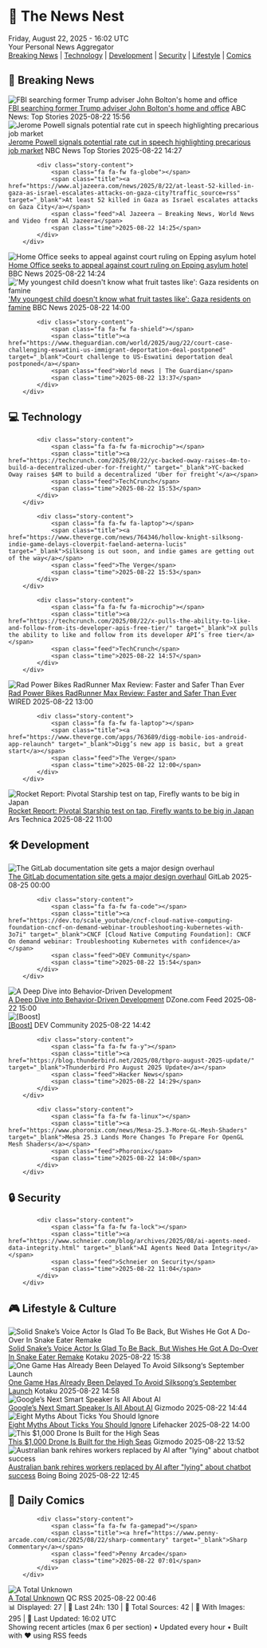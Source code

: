 <!-- Processing 54 RSS feeds at 2025-08-22 16:01:51 UTC -->
<!-- Processing: Penny Arcade -->
<!-- Processing: Poorly Drawn Lines -->
<!-- Processing: Cyanide & Happiness -->
<!-- Processing: Girl Genius -->
<!-- Processing: Dinosaur Comics -->
<!-- Processing: CNN Breaking News -->
<!-- Processing: BBC Breaking News -->
<!-- Processing: CBC News -->
<!-- Error processing https://rss.cbc.ca/lineup/topstories.xml: The read operation timed out -->
<!-- Processing: Reuters World News -->
<!-- Processing: Associated Press Breaking -->
<!-- Processing: ABC News Breaking -->
<!-- Processing: NBC News Breaking -->
<!-- Processing: TechCrunch -->
<!-- Processing: The Verge -->
<!-- Processing: Ars Technica -->
<!-- Processing: O'Reilly Radar -->
<!-- Processing: Slashdot -->
<!-- Processing: Dev.to -->
<!-- Processing: It's FOSS -->
<!-- Processing: OMG! Ubuntu -->
<!-- Processing: Ubuntu Blog -->
<!-- Processing: GitHub Blog -->
<!-- Processing: GitLab Blog -->
<!-- Processing: InfoQ -->
<!-- Processing: DZone -->
<!-- Processing: Martin Fowler -->
<!-- Processing: The Pragmatic Engineer -->
<!-- Processing: Kotaku -->
<!-- Processing: Schneier on Security -->
<!-- Generated 10 new posts out of 29 feeds processed -->
<div class="newspaper-header">
    <h1 class="newspaper-title">📰 The News Nest</h1>
    <div class="newspaper-date">Friday, August 22, 2025 - 16:02 UTC</div>
    <div class="newspaper-subtitle">Your Personal News Aggregator</div>
</div>

<div class="newspaper-nav">
    <a href="#breaking">Breaking News</a> |
    <a href="#tech">Technology</a> |
    <a href="#dev">Development</a> |
    <a href="#security">Security</a> |
    <a href="#lifestyle">Lifestyle</a> |
    <a href="#webcomics">Comics</a>
</div>

<div class="news-section breaking-news" id="breaking">
<h2 class="section-header">🚨 Breaking News</h2>
<div class="stories-container">
<div class="story">
            <img src="https://s.abcnews.com/images/US/john-bolton-11-gty-gmh-250822_1755868509912_hpMain_4x3t_384.jpg" alt="FBI searching former Trump adviser John Bolton&#x27;s home and office" class="story-image" loading="lazy" onerror="this.style.display='none'">
            <div class="story-content">
                <span class="fa fa-fw fa-tv"></span>
                <span class="title"><a href="https://abcnews.go.com/US/fbi-searching-john-boltons-home-sources/story?id=124874729" target="_blank">FBI searching former Trump adviser John Bolton&#x27;s home and office</a></span>
                <span class="feed">ABC News: Top Stories</span>
                <span class="time">2025-08-22 15:56</span>
            </div>
        </div>
<div class="story">
            <img src="https://media-cldnry.s-nbcnews.com/image/upload/t_fit_1500w/rockcms/2025-07/250722-jerome-powell-cs-0c0bb4.jpg" alt="Jerome Powell signals potential rate cut in speech highlighting precarious job market" class="story-image" loading="lazy" onerror="this.style.display='none'">
            <div class="story-content">
                <span class="fa fa-fw fa-broadcast-tower"></span>
                <span class="title"><a href="https://www.nbcnews.com/business/economy/trump-jerome-powell-federal-reserve-chair-removal-rcna201703" target="_blank">Jerome Powell signals potential rate cut in speech highlighting precarious job market</a></span>
                <span class="feed">NBC News Top Stories</span>
                <span class="time">2025-08-22 14:27</span>
            </div>
        </div>
<div class="story">
            
            <div class="story-content">
                <span class="fa fa-fw fa-globe"></span>
                <span class="title"><a href="https://www.aljazeera.com/news/2025/8/22/at-least-52-killed-in-gaza-as-israel-escalates-attacks-on-gaza-city?traffic_source=rss" target="_blank">At least 52 killed in Gaza as Israel escalates attacks on Gaza City</a></span>
                <span class="feed">Al Jazeera – Breaking News, World News and Video from Al Jazeera</span>
                <span class="time">2025-08-22 14:25</span>
            </div>
        </div>
<div class="story">
            <img src="https://ichef.bbci.co.uk/ace/standard/240/cpsprodpb/032a/live/93384dd0-7f4f-11f0-ace8-c7fe3706c172.jpg" alt="Home Office seeks to appeal against court ruling on Epping asylum hotel" class="story-image" loading="lazy" onerror="this.style.display='none'">
            <div class="story-content">
                <span class="fa fa-fw fa-flag"></span>
                <span class="title"><a href="https://www.bbc.com/news/articles/cy5p2ye95z9o?at_medium=RSS&at_campaign=rss" target="_blank">Home Office seeks to appeal against court ruling on Epping asylum hotel</a></span>
                <span class="feed">BBC News</span>
                <span class="time">2025-08-22 14:24</span>
            </div>
        </div>
<div class="story">
            <img src="https://ichef.bbci.co.uk/ace/standard/240/cpsprodpb/07e8/live/ea78a8e0-7f51-11f0-aa13-61c4f67c93c8.jpg" alt="&#x27;My youngest child doesn&#x27;t know what fruit tastes like&#x27;: Gaza residents on famine" class="story-image" loading="lazy" onerror="this.style.display='none'">
            <div class="story-content">
                <span class="fa fa-fw fa-earth-americas"></span>
                <span class="title"><a href="https://www.bbc.com/news/articles/cz602wvjv7lo?at_medium=RSS&at_campaign=rss" target="_blank">&#x27;My youngest child doesn&#x27;t know what fruit tastes like&#x27;: Gaza residents on famine</a></span>
                <span class="feed">BBC News</span>
                <span class="time">2025-08-22 14:00</span>
            </div>
        </div>
<div class="story">
            
            <div class="story-content">
                <span class="fa fa-fw fa-shield"></span>
                <span class="title"><a href="https://www.theguardian.com/world/2025/aug/22/court-case-challenging-eswatini-us-immigrant-deportation-deal-postponed" target="_blank">Court challenge to US-Eswatini deportation deal postponed</a></span>
                <span class="feed">World news | The Guardian</span>
                <span class="time">2025-08-22 13:37</span>
            </div>
        </div>
</div>
</div>
<div class="news-section tech-news" id="tech">
<h2 class="section-header">💻 Technology</h2>
<div class="stories-container">
<div class="story">
            
            <div class="story-content">
                <span class="fa fa-fw fa-microchip"></span>
                <span class="title"><a href="https://techcrunch.com/2025/08/22/yc-backed-oway-raises-4m-to-build-a-decentralized-uber-for-freight/" target="_blank">YC-backed Oway raises $4M to build a decentralized ‘Uber for freight’</a></span>
                <span class="feed">TechCrunch</span>
                <span class="time">2025-08-22 15:53</span>
            </div>
        </div>
<div class="story">
            
            <div class="story-content">
                <span class="fa fa-fw fa-laptop"></span>
                <span class="title"><a href="https://www.theverge.com/news/764346/hollow-knight-silksong-indie-game-delays-cloverpit-faeland-aeterna-lucis" target="_blank">Silksong is out soon, and indie games are getting out of the way</a></span>
                <span class="feed">The Verge</span>
                <span class="time">2025-08-22 15:53</span>
            </div>
        </div>
<div class="story">
            
            <div class="story-content">
                <span class="fa fa-fw fa-microchip"></span>
                <span class="title"><a href="https://techcrunch.com/2025/08/22/x-pulls-the-ability-to-like-and-follow-from-its-developer-apis-free-tier/" target="_blank">X pulls the ability to like and follow from its developer API’s free tier</a></span>
                <span class="feed">TechCrunch</span>
                <span class="time">2025-08-22 14:57</span>
            </div>
        </div>
<div class="story">
            <img src="https://media.wired.com/photos/68a7dd2bbf41e25b4e61b077/master/pass/Review-%20Rad%20Power%20Bikes%20RadRunner%20Max.png" alt="Rad Power Bikes RadRunner Max Review: Faster and Safer Than Ever" class="story-image" loading="lazy" onerror="this.style.display='none'">
            <div class="story-content">
                <span class="fa fa-fw fa-bolt"></span>
                <span class="title"><a href="https://www.wired.com/review/rad-power-bikes-radrunner-max/" target="_blank">Rad Power Bikes RadRunner Max Review: Faster and Safer Than Ever</a></span>
                <span class="feed">WIRED</span>
                <span class="time">2025-08-22 13:00</span>
            </div>
        </div>
<div class="story">
            
            <div class="story-content">
                <span class="fa fa-fw fa-laptop"></span>
                <span class="title"><a href="https://www.theverge.com/apps/763689/digg-mobile-ios-android-app-relaunch" target="_blank">Digg’s new app is basic, but a great start</a></span>
                <span class="feed">The Verge</span>
                <span class="time">2025-08-22 12:00</span>
            </div>
        </div>
<div class="story">
            <img src="https://cdn.arstechnica.net/wp-content/uploads/2025/08/Gy5mgr3XsAAs79t-500x500.jpg" alt="Rocket Report: Pivotal Starship test on tap, Firefly wants to be big in Japan" class="story-image" loading="lazy" onerror="this.style.display='none'">
            <div class="story-content">
                <span class="fa fa-fw fa-cog"></span>
                <span class="title"><a href="https://arstechnica.com/space/2025/08/rocket-report-pivotal-starship-test-on-tap-firefly-wants-to-be-big-in-japan/" target="_blank">Rocket Report: Pivotal Starship test on tap, Firefly wants to be big in Japan</a></span>
                <span class="feed">Ars Technica</span>
                <span class="time">2025-08-22 11:00</span>
            </div>
        </div>
</div>
</div>
<div class="news-section dev-news" id="dev">
<h2 class="section-header">🛠️ Development</h2>
<div class="stories-container">
<div class="story">
            <img src="https://res.cloudinary.com/about-gitlab-com/image/upload/v1755617168/gz45eaygeb0nizf1kwyu.png" alt="The GitLab documentation site gets a major design overhaul" class="story-image" loading="lazy" onerror="this.style.display='none'">
            <div class="story-content">
                <span class="fa fa-fw fa-gitlab"></span>
                <span class="title"><a href="https://about.gitlab.com/blog/blog-post-slug/" target="_blank">The GitLab documentation site gets a major design overhaul</a></span>
                <span class="feed">GitLab</span>
                <span class="time">2025-08-25 00:00</span>
            </div>
        </div>
<div class="story">
            
            <div class="story-content">
                <span class="fa fa-fw fa-code"></span>
                <span class="title"><a href="https://dev.to/scale_youtube/cncf-cloud-native-computing-foundation-cncf-on-demand-webinar-troubleshooting-kubernetes-with-3o7i" target="_blank">CNCF [Cloud Native Computing Foundation]: CNCF On demand webinar: Troubleshooting Kubernetes with confidence</a></span>
                <span class="feed">DEV Community</span>
                <span class="time">2025-08-22 15:54</span>
            </div>
        </div>
<div class="story">
            <img src="https://dz2cdn1.dzone.com/thumbnail?fid=18571998&w=600" alt="A Deep Dive into Behavior-Driven Development" class="story-image" loading="lazy" onerror="this.style.display='none'">
            <div class="story-content">
                <span class="fa fa-fw fa-newspaper"></span>
                <span class="title"><a href="https://dzone.com/articles/behavior-driven-development-deep-dive" target="_blank">A Deep Dive into Behavior-Driven Development</a></span>
                <span class="feed">DZone.com Feed</span>
                <span class="time">2025-08-22 15:00</span>
            </div>
        </div>
<div class="story">
            <img src="https://media2.dev.to/dynamic/image/width=800%2Cheight=%2Cfit=scale-down%2Cgravity=auto%2Cformat=auto/https%3A%2F%2Fdev-to-uploads.s3.amazonaws.com%2Fuploads%2Fuser%2Fprofile_image%2F3224358%2F7f675c78-6aa0-466a-a5a7-c3e35440d53a.png" alt="[Boost]" class="story-image" loading="lazy" onerror="this.style.display='none'">
            <div class="story-content">
                <span class="fa fa-fw fa-code"></span>
                <span class="title"><a href="https://dev.to/ben/-3poc" target="_blank">[Boost]</a></span>
                <span class="feed">DEV Community</span>
                <span class="time">2025-08-22 14:42</span>
            </div>
        </div>
<div class="story">
            
            <div class="story-content">
                <span class="fa fa-fw fa-y"></span>
                <span class="title"><a href="https://blog.thunderbird.net/2025/08/tbpro-august-2025-update/" target="_blank">Thunderbird Pro August 2025 Update</a></span>
                <span class="feed">Hacker News</span>
                <span class="time">2025-08-22 14:29</span>
            </div>
        </div>
<div class="story">
            
            <div class="story-content">
                <span class="fa fa-fw fa-linux"></span>
                <span class="title"><a href="https://www.phoronix.com/news/Mesa-25.3-More-GL-Mesh-Shaders" target="_blank">Mesa 25.3 Lands More Changes To Prepare For OpenGL Mesh Shaders</a></span>
                <span class="feed">Phoronix</span>
                <span class="time">2025-08-22 14:08</span>
            </div>
        </div>
</div>
</div>
<div class="news-section security-news" id="security">
<h2 class="section-header">🔒 Security</h2>
<div class="stories-container">
<div class="story">
            
            <div class="story-content">
                <span class="fa fa-fw fa-lock"></span>
                <span class="title"><a href="https://www.schneier.com/blog/archives/2025/08/ai-agents-need-data-integrity.html" target="_blank">AI Agents Need Data Integrity</a></span>
                <span class="feed">Schneier on Security</span>
                <span class="time">2025-08-22 11:04</span>
            </div>
        </div>
</div>
</div>
<div class="news-section lifestyle-news" id="lifestyle">
<h2 class="section-header">🎮 Lifestyle & Culture</h2>
<div class="stories-container">
<div class="story">
            <img src="https://kotaku.com/app/uploads/2025/08/snakeactionshot3.jpg" alt="Solid Snake’s Voice Actor Is Glad To Be Back, But Wishes He Got A Do-Over In Snake Eater Remake" class="story-image" loading="lazy" onerror="this.style.display='none'">
            <div class="story-content">
                <span class="fa fa-fw fa-gamepad"></span>
                <span class="title"><a href="https://kotaku.com/metal-gear-solid-delta-snake-eater-david-hayter-voice-2000619544" target="_blank">Solid Snake’s Voice Actor Is Glad To Be Back, But Wishes He Got A Do-Over In Snake Eater Remake</a></span>
                <span class="feed">Kotaku</span>
                <span class="time">2025-08-22 15:38</span>
            </div>
        </div>
<div class="story">
            <img src="https://kotaku.com/app/uploads/2025/08/morning-checkpoint.jpg" alt="One Game Has Already Been Delayed To Avoid Silksong‘s September Launch" class="story-image" loading="lazy" onerror="this.style.display='none'">
            <div class="story-content">
                <span class="fa fa-fw fa-gamepad"></span>
                <span class="title"><a href="https://kotaku.com/silksong-september-launch-delay-avoid-fortnite-ashley-cod-black-ops-7-2000619529" target="_blank">One Game Has Already Been Delayed To Avoid Silksong‘s September Launch</a></span>
                <span class="feed">Kotaku</span>
                <span class="time">2025-08-22 14:58</span>
            </div>
        </div>
<div class="story">
            <img src="https://gizmodo.com/app/uploads/2025/08/googlespeaker.jpg" alt="Google’s Next Smart Speaker Is All About AI" class="story-image" loading="lazy" onerror="this.style.display='none'">
            <div class="story-content">
                <span class="fa fa-fw fa-computer"></span>
                <span class="title"><a href="https://gizmodo.com/googles-next-smart-speaker-is-all-about-ai-2000646775" target="_blank">Google’s Next Smart Speaker Is All About AI</a></span>
                <span class="feed">Gizmodo</span>
                <span class="time">2025-08-22 14:44</span>
            </div>
        </div>
<div class="story">
            <img src="https://lifehacker.com/imagery/articles/01K3775YTJ6TMH8E0NNZV3A57X/hero-image.jpg" alt="Eight Myths About Ticks You Should Ignore" class="story-image" loading="lazy" onerror="this.style.display='none'">
            <div class="story-content">
                <span class="fa fa-fw fa-life-ring"></span>
                <span class="title"><a href="https://lifehacker.com/health/biggest-tick-myths-to-ignore?utm_medium=RSS" target="_blank">Eight Myths About Ticks You Should Ignore</a></span>
                <span class="feed">Lifehacker</span>
                <span class="time">2025-08-22 14:00</span>
            </div>
        </div>
<div class="story">
            <img src="https://gizmodo.com/app/uploads/2025/08/HOVERAirAQUA_water02.jpg" alt="This $1,000 Drone Is Built for the High Seas" class="story-image" loading="lazy" onerror="this.style.display='none'">
            <div class="story-content">
                <span class="fa fa-fw fa-computer"></span>
                <span class="title"><a href="https://gizmodo.com/this-1000-drone-is-built-for-the-high-seas-2000646776" target="_blank">This $1,000 Drone Is Built for the High Seas</a></span>
                <span class="feed">Gizmodo</span>
                <span class="time">2025-08-22 13:52</span>
            </div>
        </div>
<div class="story">
            <img src="https://i0.wp.com/boingboing.net/wp-content/uploads/2025/08/Historical-Commonwealth-Bank-in-Newtown_2C-Austral.jpg?fit=1080%2C714&amp;quality=60&amp;ssl=1" alt="Australian bank rehires workers replaced by AI after &quot;lying&quot; about chatbot success" class="story-image" loading="lazy" onerror="this.style.display='none'">
            <div class="story-content">
                <span class="fa fa-fw fa-arrow-right"></span>
                <span class="title"><a href="https://boingboing.net/2025/08/22/australian-bank-rehires-workers-replaced-by-ai-after-lying-about-chatbot-success.html" target="_blank">Australian bank rehires workers replaced by AI after &quot;lying&quot; about chatbot success</a></span>
                <span class="feed">Boing Boing</span>
                <span class="time">2025-08-22 12:45</span>
            </div>
        </div>
</div>
</div>
<div class="news-section webcomics-section" id="webcomics">
<h2 class="section-header">🎨 Daily Comics</h2>
<div class="stories-container">
<div class="story">
            
            <div class="story-content">
                <span class="fa fa-fw fa-gamepad"></span>
                <span class="title"><a href="https://www.penny-arcade.com/comic/2025/08/22/sharp-commentary" target="_blank">Sharp Commentary</a></span>
                <span class="feed">Penny Arcade</span>
                <span class="time">2025-08-22 07:01</span>
            </div>
        </div>
<div class="story">
            <img src="http://www.questionablecontent.net/comics/5641.png" alt="A Total Unknown" class="story-image" loading="lazy" onerror="this.style.display='none'">
            <div class="story-content">
                <span class="fa fa-fw fa-music"></span>
                <span class="title"><a href="http://questionablecontent.net/view.php?comic=5641" target="_blank">A Total Unknown</a></span>
                <span class="feed">QC RSS</span>
                <span class="time">2025-08-22 00:46</span>
            </div>
        </div>
</div>
</div>

<div class="newspaper-footer">
    <div class="stats">
        📊 Displayed: 27 | 📅 Last 24h: 130 | 📡 Total Sources: 42 | 📸 With Images: 295 |
        🔄 Last Updated: 16:02 UTC
    </div>
    <div class="footer-note">
        Showing recent articles (max 6 per section) • Updated every hour • Built with ❤️ using RSS feeds
    </div>
</div>
